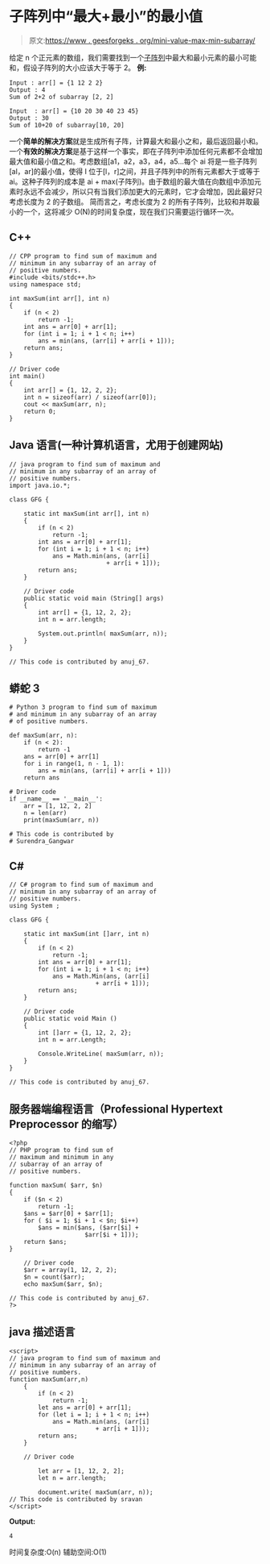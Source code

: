 # 子阵列中“最大+最小”的最小值

> 原文:[https://www . geesforgeks . org/mini-value-max-min-subarray/](https://www.geeksforgeeks.org/minimum-value-max-min-subarray/)

给定 n 个正元素的数组，我们需要找到一个[子阵列](https://www.geeksforgeeks.org/subarraysubstring-vs-subsequence-and-programs-to-generate-them/)中最大和最小元素的最小可能和，假设子阵列的大小应该大于等于 2。
**例:**

```
Input : arr[] = {1 12 2 2}
Output : 4
Sum of 2+2 of subarray [2, 2]

Input  : arr[] = {10 20 30 40 23 45}
Output : 30 
Sum of 10+20 of subarray[10, 20]
```

一个**简单的解决方案**就是生成所有子阵，计算最大和最小之和，最后返回最小和。
一个**有效的解决方案**是基于这样一个事实，即在子阵列中添加任何元素都不会增加最大值和最小值之和。考虑数组[a1，a2，a3，a4，a5…每个 ai 将是一些子阵列[al，ar]的最小值，使得 I 位于[l，r]之间，并且子阵列中的所有元素都大于或等于 ai。这种子阵列的成本是 ai + max(子阵列)。由于数组的最大值在向数组中添加元素时永远不会减少，所以只有当我们添加更大的元素时，它才会增加，因此最好只考虑长度为 2 的子数组。
简而言之，考虑长度为 2 的所有子阵列，比较和并取最小的一个，这将减少 O(N)的时间复杂度，现在我们只需要运行循环一次。

## C++

```
// CPP program to find sum of maximum and
// minimum in any subarray of an array of
// positive numbers.
#include <bits/stdc++.h>
using namespace std;

int maxSum(int arr[], int n)
{
    if (n < 2)
        return -1;
    int ans = arr[0] + arr[1];
    for (int i = 1; i + 1 < n; i++)
        ans = min(ans, (arr[i] + arr[i + 1]));
    return ans;
}

// Driver code
int main()
{
    int arr[] = {1, 12, 2, 2};
    int n = sizeof(arr) / sizeof(arr[0]);
    cout << maxSum(arr, n);
    return 0;
}
```

## Java 语言(一种计算机语言，尤用于创建网站)

```
// java program to find sum of maximum and
// minimum in any subarray of an array of
// positive numbers.
import java.io.*;

class GFG {

    static int maxSum(int arr[], int n)
    {
        if (n < 2)
            return -1;
        int ans = arr[0] + arr[1];
        for (int i = 1; i + 1 < n; i++)
            ans = Math.min(ans, (arr[i]
                           + arr[i + 1]));
        return ans;
    }

    // Driver code
    public static void main (String[] args)
    {
        int arr[] = {1, 12, 2, 2};
        int n = arr.length;

        System.out.println( maxSum(arr, n));
    }
}

// This code is contributed by anuj_67.
```

## 蟒蛇 3

```
# Python 3 program to find sum of maximum
# and minimum in any subarray of an array
# of positive numbers.

def maxSum(arr, n):
    if (n < 2):
        return -1
    ans = arr[0] + arr[1]
    for i in range(1, n - 1, 1):
        ans = min(ans, (arr[i] + arr[i + 1]))
    return ans

# Driver code
if __name__ == '__main__':
    arr = [1, 12, 2, 2]
    n = len(arr)
    print(maxSum(arr, n))

# This code is contributed by
# Surendra_Gangwar
```

## C#

```
// C# program to find sum of maximum and
// minimum in any subarray of an array of
// positive numbers.
using System ;

class GFG {

    static int maxSum(int []arr, int n)
    {
        if (n < 2)
            return -1;
        int ans = arr[0] + arr[1];
        for (int i = 1; i + 1 < n; i++)
            ans = Math.Min(ans, (arr[i]
                        + arr[i + 1]));
        return ans;
    }

    // Driver code
    public static void Main ()
    {
        int []arr = {1, 12, 2, 2};
        int n = arr.Length;

        Console.WriteLine( maxSum(arr, n));
    }
}

// This code is contributed by anuj_67.
```

## 服务器端编程语言（Professional Hypertext Preprocessor 的缩写）

```
<?php
// PHP program to find sum of
// maximum and minimum in any
// subarray of an array of
// positive numbers.

function maxSum( $arr, $n)
{
    if ($n < 2)
        return -1;
    $ans = $arr[0] + $arr[1];
    for ( $i = 1; $i + 1 < $n; $i++)
        $ans = min($ans, ($arr[$i] +
                     $arr[$i + 1]));
    return $ans;
}

    // Driver code
    $arr = array(1, 12, 2, 2);
    $n = count($arr);
    echo maxSum($arr, $n);

// This code is contributed by anuj_67.
?>
```

## java 描述语言

```
<script>
// java program to find sum of maximum and
// minimum in any subarray of an array of
// positive numbers.
function maxSum(arr,n)
    {
        if (n < 2)
            return -1;
        let ans = arr[0] + arr[1];
        for (let i = 1; i + 1 < n; i++)
            ans = Math.min(ans, (arr[i]
                        + arr[i + 1]));
        return ans;
    }

    // Driver code

        let arr = [1, 12, 2, 2];
        let n = arr.length;

        document.write( maxSum(arr, n));
// This code is contributed by sravan
</script>
```

**Output:** 

```
4
```

时间复杂度:O(n)
辅助空间:O(1)